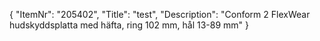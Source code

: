 {
  "ItemNr": "205402",
  "Title": "test",
  "Description": "Conform 2 FlexWear hudskyddsplatta med häfta, ring 102 mm, hål 13-89 mm"
}